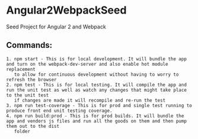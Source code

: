 # Angular2WebpackSeed
Seed Project for Angular 2 and Webpack

## Commands:
    1. npm start - This is for local development. It will bundle the app and turn on the webpack-dev-server and also enable hot module replacement
       to allow for continuous development without having to worry to refresh the browser
    2. npm test - This is for local testing. It will compile the app and run the unit test as well as watch any changes that might take place to the unit test
       if changes are made it will recompile and re-run the test
    3. npm run test-coverage - This is for prod and single test running to produce front end unit testing coverage.
    4. npm run build:prod - This is for prod builds. It will bundle the app and vendors js files and run all the goods on them and then pump them out to the dist
       folder